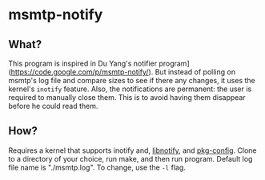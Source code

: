 # msmtp-notify

## What? ##

This program is inspired in Du Yang's notifier program](https://code.google.com/p/msmtp-notify/). But instead of polling on msmtp's log file and compare sizes to see if there any changes, it uses the kernel's `inotify` feature. Also, the notifications are permanent: the user is required to manually close them. This is to avoid having them disappear before he could read them.

## How? ##

Requires a kernel that supports inotify and, [libnotify](http://library.gnome.org/devel/notification-spec/), and [pkg-config](http://pkgconfig.freedesktop.org/wiki/). Clone to a directory of your choice, run make, and then run program. Default log file name is "./msmtp.log". To change, use the `-l` flag.
